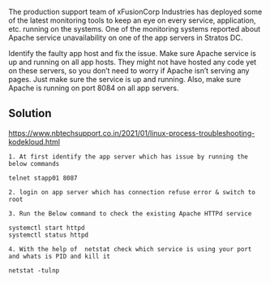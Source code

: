 The production support team of xFusionCorp Industries has deployed some of the latest monitoring tools to keep an eye on every service, application, etc. running on the systems. One of the monitoring systems reported about Apache service unavailability on one of the app servers in Stratos DC.



Identify the faulty app host and fix the issue. Make sure Apache service is up and running on all app hosts. They might not have hosted any code yet on these servers, so you don’t need to worry if Apache isn’t serving any pages. Just make sure the service is up and running. Also, make sure Apache is running on port 8084 on all app servers.

## Solution

https://www.nbtechsupport.co.in/2021/01/linux-process-troubleshooting-kodekloud.html

```
1. At first identify the app server which has issue by running the below commands

telnet stapp01 8087

2. login on app server which has connection refuse error & switch to root

3. Run the Below command to check the existing Apache HTTPd service

systemctl start httpd
systemctl status httpd

4. With the help of  netstat check which service is using your port and whats is PID and kill it

netstat -tulnp
```

